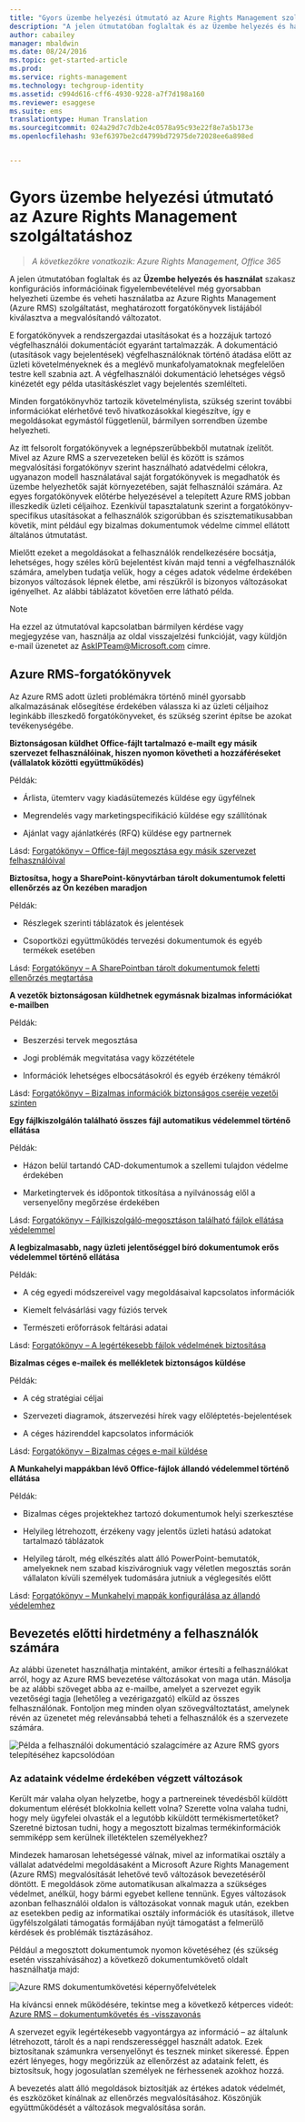 ```yaml
---
title: "Gyors üzembe helyezési útmutató az Azure Rights Management szolgáltatáshoz | Azure RMS"
description: "A jelen útmutatóban foglaltak és az Üzembe helyezés és használat szakasz konfigurációs információinak figyelembevételével még gyorsabban helyezheti üzembe és veheti használatba az Azure Rights Management (Azure RMS) szolgáltatást, meghatározott forgatókönyvek listájából kiválasztva a megvalósítandó változatot."
author: cabailey
manager: mbaldwin
ms.date: 08/24/2016
ms.topic: get-started-article
ms.prod: 
ms.service: rights-management
ms.technology: techgroup-identity
ms.assetid: c994d616-cff6-4930-9228-a7f7d198a160
ms.reviewer: esaggese
ms.suite: ems
translationtype: Human Translation
ms.sourcegitcommit: 024a29d7c7db2e4c0578a95c93e22f8e7a5b173e
ms.openlocfilehash: 93ef6397be2cd4799bd72975de72028ee6a898ed


---
```


# Gyors üzembe helyezési útmutató az Azure Rights Management szolgáltatáshoz

>*A következőkre vonatkozik: Azure Rights Management, Office 365*

A jelen útmutatóban foglaltak és az **Üzembe helyezés és használat** szakasz konfigurációs információinak figyelembevételével még gyorsabban helyezheti üzembe és veheti használatba az Azure Rights Management (Azure RMS) szolgáltatást, meghatározott forgatókönyvek listájából kiválasztva a megvalósítandó változatot.

E forgatókönyvek a rendszergazdai utasításokat és a hozzájuk tartozó végfelhasználói dokumentációt egyaránt tartalmazzák. A dokumentáció (utasítások vagy bejelentések) végfelhasználóknak történő átadása előtt az üzleti követelményeknek és a meglévő munkafolyamatoknak megfelelően testre kell szabnia azt. A végfelhasználói dokumentáció lehetséges végső kinézetét egy példa utasításkészlet vagy bejelentés szemlélteti.

Minden forgatókönyvhöz tartozik követelménylista, szükség szerint további információkat elérhetővé tevő hivatkozásokkal kiegészítve, így e megoldásokat egymástól függetlenül, bármilyen sorrendben üzembe helyezheti.

Az itt felsorolt forgatókönyvek a legnépszerűbbekből mutatnak ízelítőt. Mivel az Azure RMS a szervezeteken belül és között is számos megvalósítási forgatókönyv szerint használható adatvédelmi célokra, ugyanazon modell használatával saját forgatókönyvek is megadhatók és üzembe helyezhetők saját környezetében, saját felhasználói számára. Az egyes forgatókönyvek előtérbe helyezésével a telepített Azure RMS jobban illeszkedik üzleti céljaihoz. Ezenkívül tapasztalatunk szerint a forgatókönyv-specifikus utasításokat a felhasználók szigorúbban és szisztematikusabban követik, mint például egy bizalmas dokumentumok védelme címmel ellátott általános útmutatást.

Mielőtt ezeket a megoldásokat a felhasználók rendelkezésére bocsátja, lehetséges, hogy széles körű bejelentést kíván majd tenni a végfelhasználók számára, amelyben tudatja velük, hogy a céges adatok védelme érdekében bizonyos változások lépnek életbe, ami részükről is bizonyos változásokat igényelhet. Az alábbi táblázatot követően erre látható példa.

> [!NOTE]
> Ha ezzel az útmutatóval kapcsolatban bármilyen kérdése vagy megjegyzése van, használja az oldal visszajelzési funkcióját, vagy küldjön e-mail üzenetet az [AskIPTeam@Microsoft.com](mailto:%20askipteam@microsoft.com?subject=Rapid%20Deployment%20Guide%20feedback) címre.

## Azure RMS-forgatókönyvek
Az Azure RMS adott üzleti problémákra történő minél gyorsabb alkalmazásának elősegítése érdekében válassza ki az üzleti céljaihoz leginkább illeszkedő forgatókönyveket, és szükség szerint építse be azokat tevékenységébe.



**Biztonságosan küldhet Office-fájlt tartalmazó e-mailt egy másik szervezet felhasználóinak, hiszen nyomon követheti a hozzáféréseket (vállalatok közötti együttműködés)**

Példák:

- Árlista, ütemterv vagy kiadásütemezés küldése egy ügyfélnek

- Megrendelés vagy marketingspecifikáció küldése egy szállítónak

- Ajánlat vagy ajánlatkérés (RFQ) küldése egy partnernek

Lásd: [Forgatókönyv – Office-fájl megosztása egy másik szervezet felhasználóival](scenario-share-office-file-externally.md)

**Biztosítsa, hogy a SharePoint-könyvtárban tárolt dokumentumok feletti ellenőrzés az Ön kezében maradjon**

Példák:

- Részlegek szerinti táblázatok és jelentések

- Csoportközi együttműködés tervezési dokumentumok és egyéb termékek esetében

Lásd: [Forgatókönyv – A SharePointban tárolt dokumentumok feletti ellenőrzés megtartása](scenario-sharepoint.md)

**A vezetők biztonságosan küldhetnek egymásnak bizalmas információkat e-mailben**

Példák:

- Beszerzési tervek megosztása

- Jogi problémák megvitatása vagy közzététele

- Információk lehetséges elbocsátásokról és egyéb érzékeny témákról

Lásd: [Forgatókönyv – Bizalmas információk biztonságos cseréje vezetői szinten](scenario-executives-email.md)

**Egy fájlkiszolgálón található összes fájl automatikus védelemmel történő ellátása**

Példák:

- Házon belül tartandó CAD-dokumentumok a szellemi tulajdon védelme érdekében

- Marketingtervek és időpontok titkosítása a nyilvánosság elől a versenyelőny megőrzése érdekében

Lásd: [Forgatókönyv – Fájlkiszolgáló-megosztáson található fájlok ellátása védelemmel](scenario-fci.md)

**A legbizalmasabb, nagy üzleti jelentőséggel bíró dokumentumok erős védelemmel történő ellátása**

Példák:

- A cég egyedi módszereivel vagy megoldásaival kapcsolatos információk

- Kiemelt felvásárlási vagy fúziós tervek

- Természeti erőforrások feltárási adatai

Lásd: [Forgatókönyv – A legértékesebb fájlok védelmének biztosítása](scenario-secure-most-valuable-files.md)

**Bizalmas céges e-mailek és mellékletek biztonságos küldése**

Példák:

- A cég stratégiai céljai

- Szervezeti diagramok, átszervezési hírek vagy előléptetés-bejelentések

- A céges házirenddel kapcsolatos információk

Lásd: [Forgatókönyv – Bizalmas céges e-mail küldése](scenario-company-confidential-email.md)

**A Munkahelyi mappákban lévő Office-fájlok állandó védelemmel történő ellátása**

Példák:

- Bizalmas céges projektekhez tartozó dokumentumok helyi szerkesztése

- Helyileg létrehozott, érzékeny vagy jelentős üzleti hatású adatokat tartalmazó táblázatok

- Helyileg tárolt, még elkészítés alatt álló PowerPoint-bemutatók, amelyeknek nem szabad kiszivárogniuk vagy véletlen megosztás során vállalaton kívüli személyek tudomására jutniuk a véglegesítés előtt

Lásd: [Forgatókönyv – Munkahelyi mappák konfigurálása az állandó védelemhez](scenario-work-folders.md)




## Bevezetés előtti hirdetmény a felhasználók számára
Az alábbi üzenetet használhatja mintaként, amikor értesíti a felhasználókat arról, hogy az Azure RMS bevezetése változásokat von maga után. Másolja be az alábbi szöveget abba az e-mailbe, amelyet a szervezet egyik vezetőségi tagja (lehetőleg a vezérigazgató) elküld az összes felhasználónak. Fontoljon meg minden olyan szövegváltoztatást, amelynek révén az üzenetet még relevánsabbá teheti a felhasználók és a szervezete számára.

![Példa a felhasználói dokumentáció szalagcímére az Azure RMS gyors telepítéséhez kapcsolódóan](../media/AzRMS_ExampleBanner.png)

### Az adataink védelme érdekében végzett változások
Került már valaha olyan helyzetbe, hogy a partnereinek tévedésből küldött dokumentum elérését blokkolnia kellett volna? Szerette volna valaha tudni, hogy mely ügyfelei olvasták el a legutóbb kiküldött termékismertetőket? Szeretné biztosan tudni, hogy a megosztott bizalmas termékinformációk semmiképp sem kerülnek illetéktelen személyekhez?

Mindezek hamarosan lehetségessé válnak, mivel az informatikai osztály a vállalat adatvédelmi megoldásaként a Microsoft Azure Rights Management (Azure RMS) megvalósítását lehetővé tevő változások bevezetéséről döntött. E megoldások zöme automatikusan alkalmazza a szükséges védelmet, anélkül, hogy bármi egyebet kellene tennünk. Egyes változások azonban felhasználói oldalon is változásokat vonnak maguk után, ezekben az esetekben pedig az informatikai osztály információk és utasítások, illetve ügyfélszolgálati támogatás formájában nyújt támogatást a felmerülő kérdések és problémák tisztázásához.

Például a megosztott dokumentumok nyomon követéséhez (és szükség esetén visszahívásához) a következő dokumentumkövető oldalt használhatja majd:

![Azure RMS dokumentumkövetési képernyőfelvételek](../media/AzRMS_Tutorial_5_Screenshots.png)

Ha kíváncsi ennek működésére, tekintse meg a következő kétperces videót: [Azure RMS – dokumentumkövetés és -visszavonás](https://channel9.msdn.com/Series/Information-Protection/Azure-RMS-Document-Tracking-and-Revocation)

A szervezet egyik legértékesebb vagyontárgya az információ – az általunk létrehozott, tárolt és a napi rendszerességgel használt adatok. Ezek biztosítanak számunkra versenyelőnyt és tesznek minket sikeressé. Éppen ezért lényeges, hogy megőrizzük az ellenőrzést az adataink felett, és biztosítsuk, hogy jogosulatlan személyek ne férhessenek azokhoz hozzá.

A bevezetés alatt álló megoldások biztosítják az értékes adatok védelmét, és eszközöket kínálnak az ellenőrzés megvalósításához. Köszönjük együttműködését a változások megvalósítása során.




<!--HONumber=Aug16_HO4-->



